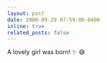 ```yaml
---
layout: post
date: 2000-09-29 07:59:00-0400
inline: true
related_posts: false
---
```


A lovely girl was born! :sparkles: :smile:
